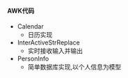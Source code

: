 #### AWK代码

- Calendar
  - 日历实现
- InterActiveStrReplace
  - 实时接收输入并输出
- PersonInfo
  - 简单数据库实现,以个人信息为模型